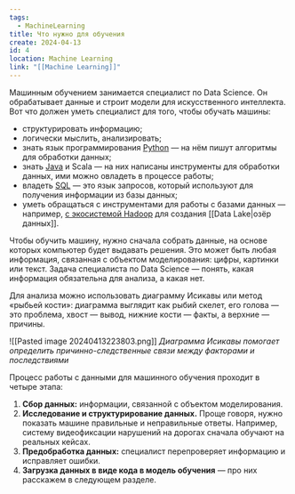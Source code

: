 ```yaml
---
tags:
  - MachineLearning
title: Что нужно для обучения
create: 2024-04-13
id: 4
location: Machine Learning
link: "[[Machine Learning]]"
---
```

Машинным обучением занимается специалист по Data Science. Он обрабатывает данные и строит модели для искусственного интеллекта. Вот что должен уметь специалист для того, чтобы обучать машины:  
  
- структурировать информацию;  
- логически мыслить, анализировать;  
- знать язык программирования [Python](https://practicum.yandex.ru/blog/kak-ustanovit-python-na-kompyuter/) — на нём пишут алгоритмы для обработки данных;  
- знать [Java](https://practicum.yandex.ru/blog/chto-takoe-java-dlya-nachinayuschih/) и Scala — на них написаны инструменты для обработки данных, ими можно овладеть в процессе работы;  
- владеть [SQL](https://practicum.yandex.ru/blog/chto-takoe-sql/) — это язык запросов, который используют для получения информации из базы данных;  
- уметь обращаться с инструментами для работы с базами данных — например, [с экосистемой Hadoop](https://practicum.yandex.ru/blog/gde-i-zachem-ispolzuetsya-hadoop/) для создания [[Data Lake|озёр данных]].  
  
Чтобы обучить машину, нужно сначала собрать данные, на основе которых компьютер будет выдавать решения. Это может быть любая информация, связанная с объектом моделирования: цифры, картинки или текст. Задача специалиста по Data Science — понять, какая информация обязательна для анализа, а какая нет.

Для анализа можно использовать диаграмму Исикавы или метод «рыбьей кости»: диаграмма выглядит как рыбий скелет, его голова — это проблема, хвост — вывод, нижние кости — факты, а верхние — причины.

![[Pasted image 20240413223803.png]]
*Диаграмма Исикавы помогает определить причинно-следственные связи между факторами и последствиями*

Процесс работы с данными для машинного обучения проходит в четыре этапа:  
  
1. **Сбор данных:** информации, связанной с объектом моделирования.  
2. **Исследование и структурирование данных.** Проще говоря, нужно показать машине правильные и неправильные ответы. Например, систему видеофиксации нарушений на дорогах сначала обучают на реальных кейсах.  
3. **Предобработка данных:** специалист перепроверяет информацию и исправляет ошибки.  
4. **Загрузка данных в виде кода в модель обучения** — про них расскажем в следующем разделе.
